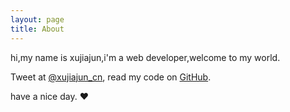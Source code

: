 ```yaml
---
layout: page
title: About
---
```


hi,my name is xujiajun,i'm a web developer,welcome to my world. 

Tweet at [@xujiajun_cn](http://twitter.com/xujiajun_cn), read my code on [GitHub](http://github.com/xujiajun).

have a nice day. ♥